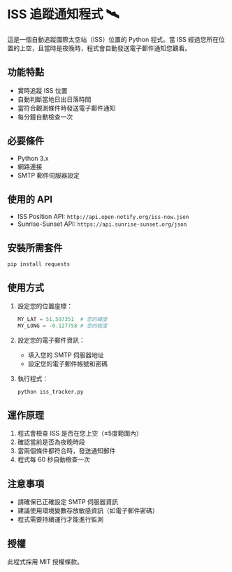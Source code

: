 # ISS 追蹤通知程式 🛰️

這是一個自動追蹤國際太空站（ISS）位置的 Python 程式。當 ISS 經過您所在位置的上空，且當時是夜晚時，程式會自動發送電子郵件通知您觀看。

## 功能特點

- 實時追蹤 ISS 位置
- 自動判斷當地日出日落時間
- 當符合觀測條件時發送電子郵件通知
- 每分鐘自動檢查一次

## 必要條件

- Python 3.x
- 網路連接
- SMTP 郵件伺服器設定

## 使用的 API

- ISS Position API: `http://api.open-notify.org/iss-now.json`
- Sunrise-Sunset API: `https://api.sunrise-sunset.org/json`

## 安裝所需套件

```bash
pip install requests
```

## 使用方式

1. 設定您的位置座標：
   ```python
   MY_LAT = 51.507351  # 您的緯度
   MY_LONG = -0.127758 # 您的經度
   ```

2. 設定您的電子郵件資訊：
   - 填入您的 SMTP 伺服器地址
   - 設定您的電子郵件帳號和密碼

3. 執行程式：
   ```bash
   python iss_tracker.py
   ```

## 運作原理

1. 程式會檢查 ISS 是否在您上空（±5度範圍內）
2. 確認當前是否為夜晚時段
3. 當兩個條件都符合時，發送通知郵件
4. 程式每 60 秒自動檢查一次

## 注意事項

- 請確保已正確設定 SMTP 伺服器資訊
- 建議使用環境變數存放敏感資訊（如電子郵件密碼）
- 程式需要持續運行才能進行監測

## 授權

此程式採用 MIT 授權條款。